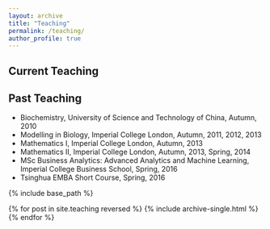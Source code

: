 ```yaml
---
layout: archive
title: "Teaching"
permalink: /teaching/
author_profile: true
---
```


## Current Teaching



## Past Teaching

* Biochemistry, University of Science and Technology of China, Autumn, 2010
* Modelling in Biology, Imperial College London, Autumn, 2011, 2012, 2013
* Mathematics I, Imperial College London, Autumn, 2013
* Mathematics II, Imperial College London, Autumn, 2013, Spring, 2014
* MSc Business Analytics: Advanced Analytics and Machine Learning, Imperial College Business School, Spring, 2016
* Tsinghua EMBA Short Course, Spring, 2016


{% include base_path %}

{% for post in site.teaching reversed %}
  {% include archive-single.html %}
{% endfor %}

